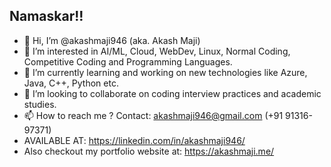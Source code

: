 ## Namaskar!!
- 👋 Hi, I’m @akashmaji946 (aka. Akash Maji)
- 👀 I’m interested in AI/ML, Cloud, WebDev, Linux, Normal Coding, Competitive Coding and Programming Languages.
- 🌱 I’m currently learning and working on new technologies like Azure, Java, C++, Python etc.
- 💞️ I’m looking to collaborate on coding interview practices and academic studies.
- 📫 How to reach me ? Contact: akashmaji946@gmail.com (+91 91316-97371)
- AVAILABLE AT: https://linkedin.com/in/akashmaji946/
- Also checkout my portfolio website at: https://akashmaji.me/

<!---
akashmaji946/akashmaji946 is a ✨ special ✨ repository because its `README.md` (this file) appears on your GitHub profile.
You can click the Preview link to take a look at your changes.
--->

